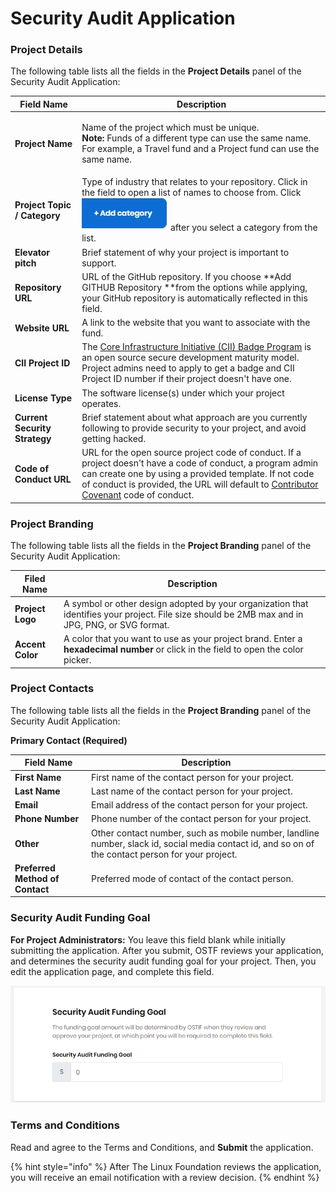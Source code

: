 # Security Audit Application

### Project Details

The following table lists all the fields in the **Project Details** panel of the Security Audit Application:

| Field Name                    | Description                                                                                                                                                                                                                                                                                                                       |
| ----------------------------- | --------------------------------------------------------------------------------------------------------------------------------------------------------------------------------------------------------------------------------------------------------------------------------------------------------------------------------- |
| **Project Name**              | <p>Name of the project which must be unique.<br><strong>Note: </strong>Funds of a different type can use the same name. For example, a Travel fund and a Project fund can use the same name.</p>                                                                                                                                  |
| **Project Topic / Category**  | Type of industry that relates to your repository. Click in the field to open a list of names to choose from. Click ![](<../.gitbook/assets/18088098 (3) (2) (1) (2).jpg>) after you select a category from the list.                                                                                                              |
| **Elevator pitch**            | Brief statement of why your project is important to support.                                                                                                                                                                                                                                                                      |
| **Repository URL**            | URL of the GitHub repository. If you choose **Add GITHUB Repository **from the options while applying, your GitHub repository is automatically reflected in this field.                                                                                                                                                           |
| **Website URL**               | A link to the website that you want to associate with the fund.                                                                                                                                                                                                                                                                   |
| **CII Project ID**            | The [Core Infrastructure Initiative (CII) Badge Program](https://www.coreinfrastructure.org/programs/badge-program/) is an open source secure development maturity model. Project admins need to apply to get a badge and CII Project ID number if their project doesn't have one.                                                |
| **License Type**              | The software license(s) under which your project operates.                                                                                                                                                                                                                                                                        |
| **Current Security Strategy** | Brief statement about what approach are you currently following to provide security to your project, and avoid getting hacked.                                                                                                                                                                                                    |
| **Code of Conduct URL**       | URL for the open source project code of conduct. If a project doesn't have a code of conduct, a program admin can create one by using a provided template. If not code of conduct is provided, the URL will default to [Contributor Covenant](https://www.contributor-covenant.org/version/1/4/code-of-conduct) code of conduct.  |

### Project Branding

The following table lists all the fields in the **Project Branding** panel of the Security Audit Application:

| Filed Name       | Description                                                                                                                                     |
| ---------------- | ----------------------------------------------------------------------------------------------------------------------------------------------- |
| **Project Logo** | A symbol or other design adopted by your organization that identifies your project. File size should be 2MB max and in JPG, PNG, or SVG format. |
| **Accent Color** | A color that you want to use as your project brand. Enter a **hexadecimal number** or click in the field to open the color picker.              |

### Project Contacts

The following table lists all the fields in the **Project Branding** panel of the Security Audit Application:

**Primary Contact (Required)**

| **Field Name**                  | **Description**                                                                                                                                    |
| ------------------------------- | -------------------------------------------------------------------------------------------------------------------------------------------------- |
| **First Name**                  | First name of the contact person for your project.                                                                                                 |
| **Last Name**                   | Last name of the contact person for your project.                                                                                                  |
| **Email**                       | Email address of the contact person for your project.                                                                                              |
| **Phone Number**                | Phone number of the contact person for your project.                                                                                               |
| **Other**                       | Other contact number, such as mobile number, landline number, slack id, social media contact id, and so on of the contact person for your project. |
| **Preferred Method of Contact** | Preferred mode of contact of the contact person.                                                                                                   |

### Security Audit Funding Goal

**For Project Administrators:** You leave this field blank while initially submitting the application. After you submit, OSTF reviews your application, and determines the security audit funding goal for your project. Then, you edit the application page, and complete this field.

![security audit funding goal](../.gitbook/assets/security-audit-funding-goal.png)

### Terms and Conditions

Read and agree to the Terms and Conditions, and **Submit** the application.

{% hint style="info" %}
After The Linux Foundation reviews the application, you will receive an email notification with a review decision.&#x20;
{% endhint %}
